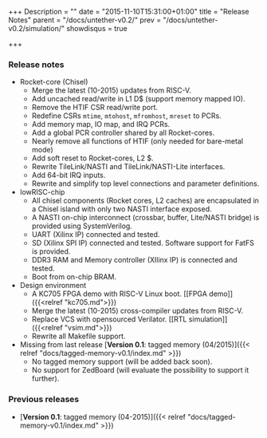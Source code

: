 +++
Description = ""
date = "2015-11-10T15:31:00+01:00"
title = "Release Notes"
parent = "/docs/untether-v0.2/"
prev = "/docs/untether-v0.2/simulation/"
showdisqus = true

+++

### Release notes

 * Rocket-core (Chisel)
   * Merge the latest (10-2015) updates from RISC-V.
   * Add uncached read/write in L1 D$ (support memory mapped IO).
   * Remove the HTIF CSR read/write port.
   * Redefine CSRs `mtime`, `mtohost`, `mfromhost`, `mreset` to PCRs.
   * Add memory map, IO map, and IRQ PCRs.
   * Add a global PCR controller shared by all Rocket-cores.
   * Nearly remove all functions of HTIF (only needed for bare-metal mode)
   * Add soft reset to Rocket-cores, L2 $.
   * Rewrite TileLink/NASTI and TileLink/NASTI-Lite interfaces.
   * Add 64-bit IRQ inputs.
   * Rewrite and simplify top level connections and parameter definitions.
 * lowRISC-chip
   * All chisel components (Rocket cores, L2 caches) are encapsulated in a Chisel island with only two NASTI interface exposed.
   * A NASTI on-chip interconnect (crossbar, buffer, Lite/NASTI bridge) is provided using SystemVerilog.
   * UART (Xilinx IP) connected and tested.
   * SD (Xilinx SPI IP) connected and tested. Software support for FatFS is provided.
   * DDR3 RAM and Memory controller (XIlinx IP) is connected and tested.
   * Boot from on-chip BRAM.
 * Design environment
   * A KC705 FPGA demo with RISC-V Linux boot. [[FPGA demo]] ({{<relref "kc705.md">}})
   * Merge the latest (10-2015) cross-compiler updates from RISC-V.
   * Replace VCS with opensourced Verilator. [[RTL simulation]] ({{<relref "vsim.md">}})
   * Rewrite all Makefile support.
 * Missing from last release [**Version 0.1**: tagged memory (04/2015)]({{< relref "docs/tagged-memory-v0.1/index.md" >}})
   * No tagged memory support (will be added back soon).
   * No support for ZedBoard (will evaluate the possibility to support it further).

### Previous releases

 * [**Version 0.1**: tagged memory (04-2015)]({{< relref "docs/tagged-memory-v0.1/index.md" >}})